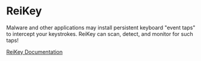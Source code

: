 # ReiKey
Malware and other applications may install persistent keyboard "event taps" to intercept your keystrokes. ReiKey can scan, detect, and monitor for such taps!

[ReiKey Documentation](https://objective-see.com/products/reikey.html)
